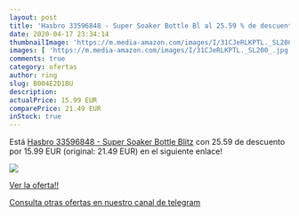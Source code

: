 ```yaml
---
layout: post
title: 'Hasbro 33596848 - Super Soaker Bottle Bl al 25.59 % de descuento'
date: 2020-04-17 23:34:14
thumbnailImage: 'https://m.media-amazon.com/images/I/31CJeRLKPTL._SL200_.jpg'
images: [ 'https://m.media-amazon.com/images/I/31CJeRLKPTL._SL200_.jpg' ]
comments: true
category: ofertas
author: ring
slug: B004E2D1BU
description:
actualPrice: 15.99 EUR
comparePrice: 21.49 EUR
inStock: true
---
```


Está [Hasbro 33596848 - Super Soaker Bottle Blitz](https://www.amazon.com/dp/B004E2D1BU/?tag=redken08-20) con 25.59 de descuento por 15.99 EUR (original: 21.49 EUR) en el siguiente enlace!

[![](https://m.media-amazon.com/images/I/31CJeRLKPTL._SL200_.jpg)](https://www.amazon.com/dp/B004E2D1BU/?tag=redken08-20)

[Ver la oferta!!](https://www.amazon.com/dp/B004E2D1BU/?tag=redken08-20)

[Consulta otras ofertas en nuestro canal de telegram](https://t.me/s/ofertas25)
